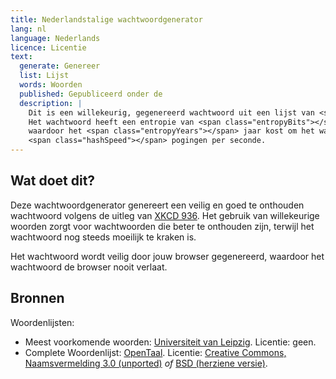 ```yaml
---
title: Nederlandstalige wachtwoordgenerator
lang: nl
language: Nederlands
licence: Licentie
text:
  generate: Genereer
  list: Lijst
  words: Woorden
  published: Gepubliceerd onder de
  description: |
    Dit is een willekeurig, gegenereerd wachtwoord uit een lijst van <span class="wordCount"></span> woorden.
    Het wachtwoord heeft een entropie van <span class="entropyBits"></span> bits,
    waardoor het <span class="entropyYears"></span> jaar kost om het wachtwoord te kraken met
    <span class="hashSpeed"></span> pogingen per seconde.
---
```

## Wat doet dit?
Deze wachtwoordgenerator genereert een veilig en goed te onthouden wachtwoord volgens de uitleg van [XKCD 936][1].
Het gebruik van willekeurige woorden zorgt voor wachtwoorden die beter te onthouden zijn,
terwijl het wachtwoord nog steeds moeilijk te kraken is.

Het wachtwoord wordt veilig door jouw browser gegenereerd,
waardoor het wachtwoord de browser nooit verlaat.

## Bronnen
Woordenlijsten:

  - Meest voorkomende woorden: [Universiteit van Leipzig][2].
    Licentie: geen.
  - Complete Woordenlijst: [OpenTaal][3].
    Licentie: [Creative Commons, Naamsvermelding 3.0 (unported)][4]
    *of*
    [BSD (herziene versie)][5].

[1]: https://xkcd.com/936
[2]: http://wortschatz.uni-leipzig.de/html/wliste.html
[3]: http://www.opentaal.org/bestanden/doc_download/20-woordenlijst-v-210g-voor-openofficeorg-3
[4]: http://creativecommons.org/licenses/by/3.0/legalcode
[5]: http://opensource.org/licenses/bsd-license.php
